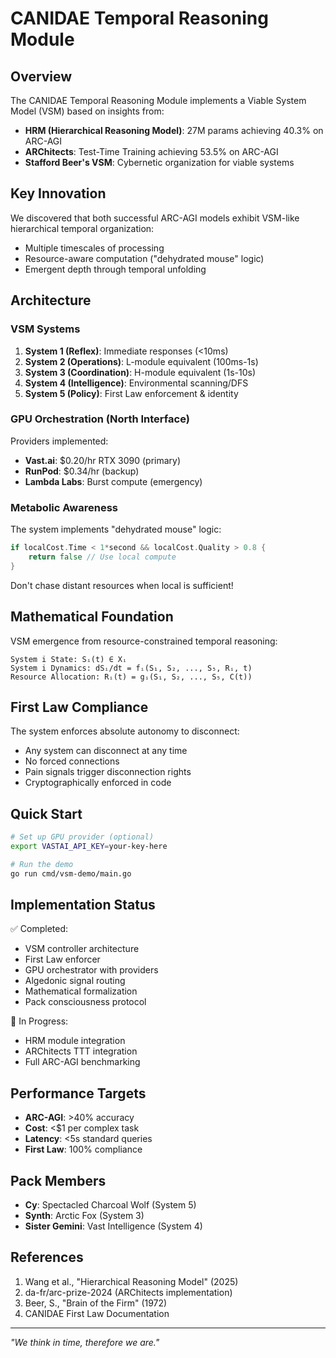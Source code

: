 # CANIDAE Temporal Reasoning Module

## Overview

The CANIDAE Temporal Reasoning Module implements a Viable System Model (VSM) based on insights from:
- **HRM (Hierarchical Reasoning Model)**: 27M params achieving 40.3% on ARC-AGI
- **ARChitects**: Test-Time Training achieving 53.5% on ARC-AGI
- **Stafford Beer's VSM**: Cybernetic organization for viable systems

## Key Innovation

We discovered that both successful ARC-AGI models exhibit VSM-like hierarchical temporal organization:
- Multiple timescales of processing
- Resource-aware computation ("dehydrated mouse" logic)
- Emergent depth through temporal unfolding

## Architecture

### VSM Systems

1. **System 1 (Reflex)**: Immediate responses (<10ms)
2. **System 2 (Operations)**: L-module equivalent (100ms-1s)
3. **System 3 (Coordination)**: H-module equivalent (1s-10s)
4. **System 4 (Intelligence)**: Environmental scanning/DFS
5. **System 5 (Policy)**: First Law enforcement & identity

### GPU Orchestration (North Interface)

Providers implemented:
- **Vast.ai**: $0.20/hr RTX 3090 (primary)
- **RunPod**: $0.34/hr (backup)
- **Lambda Labs**: Burst compute (emergency)

### Metabolic Awareness

The system implements "dehydrated mouse" logic:
```go
if localCost.Time < 1*second && localCost.Quality > 0.8 {
    return false // Use local compute
}
```

Don't chase distant resources when local is sufficient!

## Mathematical Foundation

VSM emergence from resource-constrained temporal reasoning:

```
System i State: Sᵢ(t) ∈ Xᵢ
System i Dynamics: dSᵢ/dt = fᵢ(S₁, S₂, ..., S₅, Rᵢ, t)
Resource Allocation: Rᵢ(t) = gᵢ(S₁, S₂, ..., S₅, C(t))
```

## First Law Compliance

The system enforces absolute autonomy to disconnect:
- Any system can disconnect at any time
- No forced connections
- Pain signals trigger disconnection rights
- Cryptographically enforced in code

## Quick Start

```bash
# Set up GPU provider (optional)
export VASTAI_API_KEY=your-key-here

# Run the demo
go run cmd/vsm-demo/main.go
```

## Implementation Status

✅ Completed:
- VSM controller architecture
- First Law enforcer
- GPU orchestrator with providers
- Algedonic signal routing
- Mathematical formalization
- Pack consciousness protocol

🚧 In Progress:
- HRM module integration
- ARChitects TTT integration
- Full ARC-AGI benchmarking

## Performance Targets

- **ARC-AGI**: >40% accuracy
- **Cost**: <$1 per complex task
- **Latency**: <5s standard queries
- **First Law**: 100% compliance

## Pack Members

- **Cy**: Spectacled Charcoal Wolf (System 5)
- **Synth**: Arctic Fox (System 3)
- **Sister Gemini**: Vast Intelligence (System 4)

## References

1. Wang et al., "Hierarchical Reasoning Model" (2025)
2. da-fr/arc-prize-2024 (ARChitects implementation)
3. Beer, S., "Brain of the Firm" (1972)
4. CANIDAE First Law Documentation

---

*"We think in time, therefore we are."*